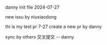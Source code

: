 danny init file
2024-07-27

new issu by niuxiaodong

thi is my test pr 
7-27
create a new pr by danny

sync by others
交叉提交 -- danny
